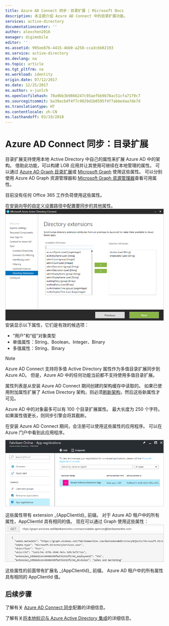 ```yaml
---
title: Azure AD Connect 同步：目录扩展 | Microsoft Docs
description: 本主题介绍 Azure AD Connect 中的目录扩展功能。
services: active-directory
documentationcenter: ''
author: alexchen2016
manager: digimobile
editor: ''
ms.assetid: 995ee876-4415-4bb0-a258-cca3cbb02193
ms.service: active-directory
ms.devlang: na
ms.topic: article
ms.tgt_pltfrm: na
ms.workload: identity
origin.date: 07/12/2017
ms.date: 12/25/2017
ms.author: v-junlch
ms.openlocfilehash: 70a9bb3b9866247c95aefbb9b78ac51cfa7179c7
ms.sourcegitcommit: ba39acbdf4f7c9829d1b0595f4f7abbedaa7de7d
ms.translationtype: HT
ms.contentlocale: zh-CN
ms.lasthandoff: 03/19/2018
---
```

# <a name="azure-ad-connect-sync-directory-extensions"></a>Azure AD Connect 同步：目录扩展
目录扩展支持使用本地 Active Directory 中自己的属性来扩展 Azure AD 中的架构。 借助此功能，可以构建 LOB 应用并让其使用可继续在本地管理的属性。 可以通过 [Azure AD Graph 目录扩展](https://msdn.microsoft.com/Library/Azure/Ad/Graph/howto/azure-ad-graph-api-directory-schema-extensions)或 [Microsoft Graph](https://graph.microsoft.io/) 使用这些属性。 可以分别使用 Azure AD Graph 资源管理器和 [Microsoft Graph 资源管理器](https://developer.microsoft.com/zh-cn/graph/graph-explorer-china)查看可用属性。

目前没有任何 Office 365 工作负荷使用这些属性。

在安装向导的自定义设置路径中配置要同步的其他属性。
![架构扩展向导](./media/active-directory-aadconnectsync-feature-directory-extensions/extension2.png)  
安装显示以下属性，它们是有效的候选项：

- “用户”和“组”对象类型
- 单值属性：String、Boolean、Integer、Binary
- 多值属性：String、Binary


>[!NOTE]
> Azure AD Connect 支持将多值 Active Directory 属性作为多值目录扩展同步到 Azure AD。 但是，Azure AD 中的任何功能当前都不支持使用多值目录扩展。

属性列表是从安装 Azure AD Connect 期间创建的架构缓存中读取的。 如果已使用附加属性扩展了 Active Directory 架构，则必须[刷新架构](active-directory-aadconnectsync-installation-wizard.md#refresh-directory-schema)，然后这些新属性才可见。

Azure AD 中的对象最多可以有 100 个目录扩展属性。 最大长度为 250 个字符。 如果属性值更长，则同步引擎会将其截断。

在安装 Azure AD Connect 期间，会注册可以使用这些属性的应用程序。 可以在 Azure 门户中看到此应用程序。

![架构扩展应用](./media/active-directory-aadconnectsync-feature-directory-extensions/extension3new.png)

这些属性带有 extension \_{AppClientId}\_ 前缀。 对于 Azure AD 租户中的所有属性，AppClientId 具有相同的值。
现在可以通过 Graph 使用这些属性：  
![Azure AD 图形资源管理器](./media/active-directory-aadconnectsync-feature-directory-extensions/extension4.png)

这些属性的前面带有扩展名 \_{AppClientId}\_ 前缀。 Azure AD 租户中的所有属性具有相同的 AppClientId 值。

## <a name="next-steps"></a>后续步骤
了解有关 [Azure AD Connect 同步](active-directory-aadconnectsync-whatis.md)配置的详细信息。

了解有关[将本地标识与 Azure Active Directory 集成](active-directory-aadconnect.md)的详细信息。

<!-- Update_Description: wording update -->